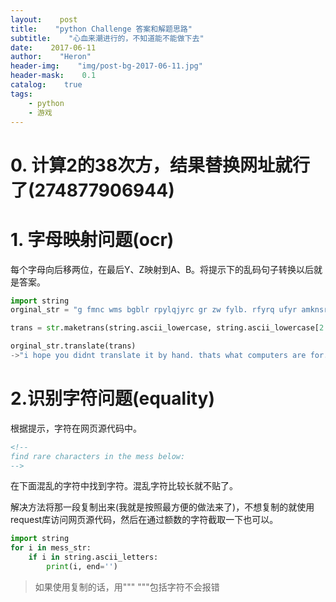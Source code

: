 ```yaml
---
layout:    post
title:    "python Challenge 答案和解题思路"
subtitle:    "心血来潮进行的，不知道能不能做下去"
date:    2017-06-11
author:    "Heron"
header-img:    "img/post-bg-2017-06-11.jpg"
header-mask:    0.1
catalog:    true
tags:
    - python
    - 游戏
---
```

# 0. 计算2的38次方，结果替换网址就行了(274877906944)

# 1. 字母映射问题(ocr)

每个字母向后移两位，在最后Y、Z映射到A、B。将提示下的乱码句子转换以后就是答案。

```python
import string
orginal_str = "g fmnc wms bgblr rpylqjyrc gr zw fylb. rfyrq ufyr amknsrcpq ypc dmp. bmgle gr gl zw fylb gq glcddgagclr ylb rfyr'q ufw rfgq rcvr gq qm jmle. sqgle qrpgle.kyicrpylq() gq pcamkkclbcb. lmu ynnjw ml rfc spj."

trans = str.maketrans(string.ascii_lowercase, string.ascii_lowercase[2:] + string.ascii_lowercase[:2])

orginal_str.translate(trans)
->"i hope you didnt translate it by hand. thats what computers are for. doing it in by hand is inefficient and that's why this text is so long. using string.maketrans() is recommended. now apply on the url."
```

# 2.识别字符问题(equality)

根据提示，字符在网页源代码中。

```html
<!--
find rare characters in the mess below:
-->
```

在下面混乱的字符中找到字符。混乱字符比较长就不贴了。

解决方法将那一段复制出来(我就是按照最方便的做法来了)，不想复制的就使用request库访问网页源代码，然后在通过额数的字符截取一下也可以。

```python
import string
for i in mess_str:
    if i in string.ascii_letters:
        print(i, end='')
```

> 如果使用复制的话，用"""  """包括字符不会报错

